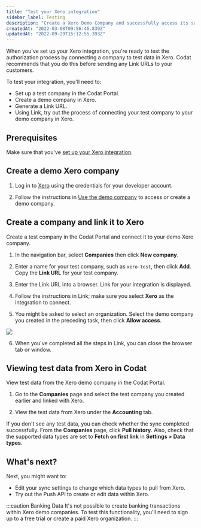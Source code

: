 ```yaml
---
title: "Test your Xero integration"
sidebar_label: Testing
description: "Create a Xero Demo Company and successfully access its sandbox data through Codat's Xero integration"
createdAt: "2022-03-08T09:56:46.839Z"
updatedAt: "2022-09-29T15:12:55.393Z"
---
```


When you've set up your Xero integration, you're ready to test the authorization process by connecting a company to test data in Xero. Codat recommends that you do this before sending any Link URLs to your customers.

To test your integration, you'll need to:

- Set up a test company in the Codat Portal.
- Create a demo company in Xero.
- Generate a Link URL.
- Using Link, try out the process of connecting your test company to your demo company in Xero.

## Prerequisites

Make sure that you've [set up your Xero integration](/integrations/accounting/xero/accounting-xero-setup).

## Create a demo Xero company

1. Log in to <a href="https://xero.com" target="_blank">Xero</a> using the credentials for your developer account.

2. Follow the instructions in <a href="https://central.xero.com/s/article/Use-the-demo-company" target="_blank"> Use the demo company</a> to access or create a demo company.

## Create a company and link it to Xero

Create a test company in the Codat Portal and connect it to your demo Xero company.

1. In the navigation bar, select **Companies** then click **New company**.

2. Enter a name for your test company, such as `xero-test`, then click **Add**. Copy the **Link URL** for your test company.

3. Enter the Link URL into a browser. Link for your integration is displayed.

4. Follow the instructions in Link; make sure you select **Xero** as the integration to connect.

5. You might be asked to select an organization. Select the demo company you created in the preceding task, then click **Allow access**.

<img src="/img/old/658ee87-Xero-Authorize.png" />

6. When you've completed all the steps in Link, you can close the browser tab or window.

## Viewing test data from Xero in Codat

View test data from the Xero demo company in the Codat Portal.

1. Go to the **Companies** page and select the test company you created earlier and linked with Xero.

2. View the test data from Xero under the **Accounting** tab.

If you don't see any test data, you can check whether the sync completed successfully. From the **Companies** page, click **Pull history**. Also, check that the supported data types are set to **Fetch on first link** in **Settings > Data types**.

## What's next?

Next, you might want to:

- Edit your sync settings to change which data types to pull from Xero.
- Try out the Push API to create or edit data within Xero.

:::caution Banking Data
It's not possible to create banking transactions within Xero demo companies. To test this functionality, you'll need to sign up to a free trial or create a paid Xero organization.
:::
